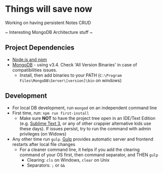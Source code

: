 # Things will save now

Working on having persistent Notes CRUD

~ Interesting MongoDB Architecture stuff ~


## Project Dependencies
- [Node.js and npm](https://nodejs.org/en/download)
- [MongoDB](https://www.mongodb.com/download-center?jmp=nav#community) - using v3.4. Check 'All Version Binaries' in case of compatibilities issues.
    + Install, then add binaries to your PATH (`C:\Program Files\MongoDB\Server\[version]\bin` on windows)

## Development
- For local DB development, run `mongod` on an independent command line
- First time, run: `npm run first-install`
  + Make sure **NOT** to have the project tree open in an IDE/Text Edition (e.g. [Sublime Text 3](http://sublimetext.com), or any of other crappier alternative kids use these days). If issues persist, try to run the command with admin privileges (on Widows)
- Any other time run `gulp`. [Gulp](https://gulpjs.com/) provides automatic server and frontend restarts after local file changes
  + For a cleaner command line, it helps if you add the clearing command of your OS first, then command separator, and THEN `gulp`
    * Clearing: `cls` on Windows, `clear` on Unix
    * Separators: `;` or `&&`

